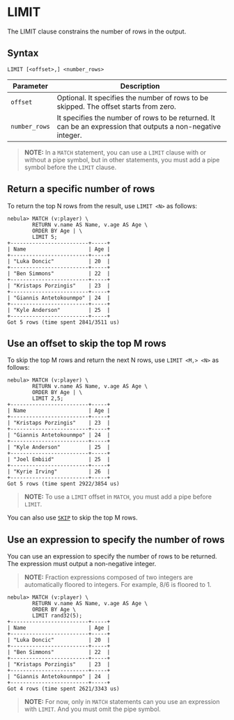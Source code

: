 # LIMIT

The LIMIT clause constrains the number of rows in the output.

## Syntax

```nGQL
LIMIT [<offset>,] <number_rows>
```

|Parameter|Description|
|-|-|
|`offset`|Optional. It specifies the number of rows to be skipped. The offset starts from zero.|
|`number_rows`|It specifies the number of rows to be returned. It can be an expression that outputs a non-negative integer.|

> **NOTE:** In a `MATCH` statement, you can use a `LIMIT` clause with or without a pipe symbol, but in other statements, you must add a pipe symbol before the `LIMIT` clause.

## Return a specific number of rows

To return the top N rows from the result, use `LIMIT <N>` as follows:

```nGQL
nebula> MATCH (v:player) \
        RETURN v.name AS Name, v.age AS Age \
        ORDER BY Age | \
        LIMIT 5;
+-------------------------+-----+
| Name                    | Age |
+-------------------------+-----+
| "Luka Doncic"           | 20  |
+-------------------------+-----+
| "Ben Simmons"           | 22  |
+-------------------------+-----+
| "Kristaps Porzingis"    | 23  |
+-------------------------+-----+
| "Giannis Antetokounmpo" | 24  |
+-------------------------+-----+
| "Kyle Anderson"         | 25  |
+-------------------------+-----+
Got 5 rows (time spent 2841/3511 us)
```

## Use an offset to skip the top M rows

To skip the top M rows and return the next N rows, use `LIMIT <M,> <N>` as follows:

```nGQL
nebula> MATCH (v:player) \
        RETURN v.name AS Name, v.age AS Age \
        ORDER BY Age | \
        LIMIT 2,5;
+-------------------------+-----+
| Name                    | Age |
+-------------------------+-----+
| "Kristaps Porzingis"    | 23  |
+-------------------------+-----+
| "Giannis Antetokounmpo" | 24  |
+-------------------------+-----+
| "Kyle Anderson"         | 25  |
+-------------------------+-----+
| "Joel Embiid"           | 25  |
+-------------------------+-----+
| "Kyrie Irving"          | 26  |
+-------------------------+-----+
Got 5 rows (time spent 2922/3854 us)
```

> **NOTE:** To use a `LIMIT` offset in `MATCH`, you must add a pipe before `LIMIT`.

You can also use [`SKIP`](skip.md) to skip the top M rows.

## Use an expression to specify the number of rows

You can use an expression to specify the number of rows to be returned. The expression must output a non-negative integer.

> **NOTE:** Fraction expressions composed of two integers are automatically floored to integers. For example, 8/6 is floored to 1.

```nGQL
nebula> MATCH (v:player) \
        RETURN v.name AS Name, v.age AS Age \
        ORDER BY Age \
        LIMIT rand32(5);
+-------------------------+-----+
| Name                    | Age |
+-------------------------+-----+
| "Luka Doncic"           | 20  |
+-------------------------+-----+
| "Ben Simmons"           | 22  |
+-------------------------+-----+
| "Kristaps Porzingis"    | 23  |
+-------------------------+-----+
| "Giannis Antetokounmpo" | 24  |
+-------------------------+-----+
Got 4 rows (time spent 2621/3343 us)
```

> **NOTE:** For now, only in `MATCH` statements can you use an expression with `LIMIT`. And you must omit the pipe symbol.
